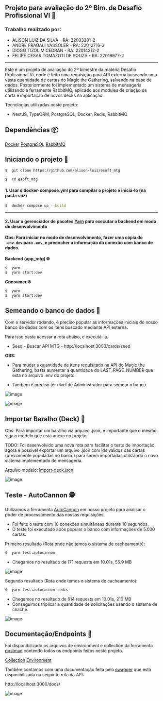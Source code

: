 ## Projeto para avaliação do 2º Bim. de Desafio Profissional VI 🚀

### Trabalho realizado por:

- ALISON LUIZ DA SILVA - RA: 22033281-2
- ANDRÉ FRAGALI VASSOLER - RA: 22012716-2
- DIOGO TIZOLIM CEDRAN - RA: 22014212-2
- FELIPE CESAR TOMAZOTI DE SOUZA - RA: 22019977-2

---

Este é um projeto de avaliação do 2º bimestre da matéria Desafio Profissional Vi, onde é feito uma requisição para API externa buscando uma vasta quantidade de cartas do Magic the Gathering, salvando na base de dados. Posteriormente foi implementado um sistema de mensageria utilizando a ferramente RabbitMQ, aplicado aos modules de criação de carta e importação de novos decks na aplicação.

Tecnologias utilizadas neste projeto:

- NestJS, TypeORM, PostgreSQL, Docker, Redis, RabbitMQ

## Dependências 📦

[Docker](https://www.docker.com/)
[PostgreSQL](https://www.postgresql.org/)
[RabbitMQ](https://www.rabbitmq.com/)

## Iniciando o projeto 🚩

```bash
$  git clone https://github.com/alison-luiz/esoft_mtg
```

```bash
$  cd esoft_mtg
```

#### 1. Usar o docker-compose.yml para compilar o projeto e iniciá-lo (na pasta raiz)

```bash
$  docker compose up --build
```

---

#### 2. Usar o gerenciador de pacotes [Yarn](https://yarnpkg.com/) para executar o backend em modo de desenvolvimento

#### Obs: Para iniciar no modo de desenvolvimento, fazer uma cópia do `.env.dev` para `.env`, e preencher a informação da conexão com banco de dados.

**Backend (app_mtg) 🌐**

```bash
$  yarn
$  yarn start:dev
```

**Consumer 🌐**

```bash
$  yarn
$  yarn start:dev
```

## Semeando o banco de dados 🌾

Com o servidor rodando, é preciso popular as informações iniciais do nosso banco de dados com os itens buscado mediante API externa.

Para isso basta acessar a rota abaixo, e executá-la.

- Seed - Buscar API MTG - http://localhost:3000/cards/seed

**OBS:**

- Para mudar a quantidade de itens requisitado na API do Magic the Gathering, basta aumentar a quantidade do LAST_PAGE_NUMBER que esta no arquivo .env do projeto

- Também é preciso ter nível de Administrador para semear o banco.

![image](https://github.com/user-attachments/assets/20757760-478d-4291-acc8-77f5323722e5)

![image](https://github.com/user-attachments/assets/2528064f-88fa-40be-8f72-ccc72b868952)

## Importar Baralho (Deck) 📎

Obs: Para importar um baralho via arquivo .json, é importante que o mesmo siga o modelo que está anexo no projeto.

TODO: Foi desenvolvido uma nova rota para facilitar o teste de importação, agora é possível exportar um arquivo .json com ids validos das cartas (previamente populadas no banco) para serem importadas utilizando o novo sistema implementado de mensageria.

Arquivo modelo: [import-deck.json](https://github.com/alison-luiz/esoft_mtg/blob/main/import-deck.json)

![image](https://github.com/user-attachments/assets/aefec83e-fa21-4f46-871a-7423a25bb8a4)

## Teste - AutoCannon 🕵️

Utilizamos a ferramenta [AutoCannon](https://www.npmjs.com/package/autocannon) em nosso projeto para analisar o poder de processamento das nossas requisições.

- Foi feito o teste com 10 conexões simultâneas durante 10 segundos.
- O teste foi executado após popular o banco com informações de 5.000 cartas.

Primeiro resultado (Rota onde não temos o sistema de cacheamento):

```bash
$  yarn test:autocannon
```

- Chegamos no resultado de 171 requests em 10.01s, 55.9 MB

![image](https://github.com/user-attachments/assets/4877eb9e-f054-4735-b231-07e57b4f3d45)

Segundo resultado (Rota onde temos o sistema de cacheamento):

```bash
$  yarn test:autocannon-redis
```

- Chegamos no resultado de 614 requests em 10.01s, 210 MB
- Conseguimos triplicar a quantidade de solicitações usando o sistema de chache.

![image](https://github.com/user-attachments/assets/5108dfff-e8ac-41d6-800c-02801322313a)

## Documentação/Endpoints 📰

Foi disponibilizado os arquivos de environment e collection da ferramenta [postman](https://www.postman.com/) contendo todos os endpoints feitos neste projeto.

[Collection](https://github.com/alison-luiz/esoft_mtg/blob/main/postman/DP%20VI%20-%20Magic%20the%20Gathering.postman_collection.json)
[Environment](https://github.com/alison-luiz/esoft_mtg/blob/main/postman/DP%20VI%20-%20Magic%20the%20Gathering.postman_environment.json)

Também contamos com uma documentação feita pelo [swagger](https://swagger.io/) que está disponibilizada na seguinte rota da API:

http://localhost:3000/docs/

![image](https://github.com/user-attachments/assets/40d56f7f-9ee4-4f6b-8809-9e77f2378306)

